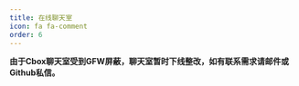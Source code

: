 ```yaml
---
title: 在线聊天室
icon: fa fa-comment
order: 6
---
```

**由于Cbox聊天室受到GFW屏蔽，聊天室暂时下线整改，如有联系需求请邮件或Github私信。**	
